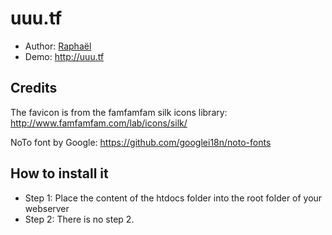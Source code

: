 uuu.tf
======
* Author: [Raphaël](http://raphael.onlc.fr)
* Demo: http://uuu.tf

Credits
-------
The favicon is from the famfamfam silk icons library: 
http://www.famfamfam.com/lab/icons/silk/

NoTo font by Google: 
https://github.com/googlei18n/noto-fonts

How to install it
-----------------
* Step 1: Place the content of the htdocs folder into the root folder of your webserver  
* Step 2: There is no step 2.
